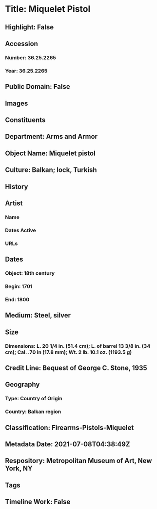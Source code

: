 # Title: Miquelet Pistol
## Highlight: False
## Accession
### Number: 36.25.2265
### Year: 36.25.2265
## Public Domain: False
## Images
## Constituents
## Department: Arms and Armor
## Object Name: Miquelet pistol
## Culture: Balkan; lock, Turkish
## History
## Artist
### Name
### Dates Active
### URLs
## Dates
### Object: 18th century
### Begin: 1701
### End: 1800
## Medium: Steel, silver
## Size
### Dimensions: L. 20 1/4 in. (51.4 cm); L. of barrel 13 3/8 in. (34 cm); Cal. .70 in (17.8 mm); Wt. 2 lb. 10.1 oz. (1193.5 g)
## Credit Line: Bequest of George C. Stone, 1935
## Geography
### Type: Country of Origin
### Country: Balkan region
## Classification: Firearms-Pistols-Miquelet
## Metadata Date: 2021-07-08T04:38:49Z
## Respository: Metropolitan Museum of Art, New York, NY
## Tags
## Timeline Work: False